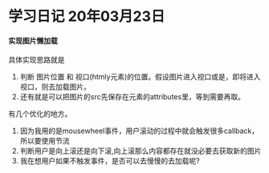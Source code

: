 # 学习日记 20年03月23日

#### 实现图片懒加载

具体实现思路就是
1. 判断 图片位置 和 视口(htmly元素)的位置。假设图片进入视口或是，即将进入视口，则去加载图片。
2. 还有就是可以把图片的src先保存在元素的attributes里，等到需要再取。


有几个优化的地方。
1. 因为我用的是mousewheel事件，用户滚动的过程中就会触发很多callback，所以要使用节流
2. 判断用户是向上滚还是向下滚,向上滚那么内容都存在就没必要去获取新的图片
3. 我在想用户如果不触发事件，是否可以去慢慢的去加载呢?